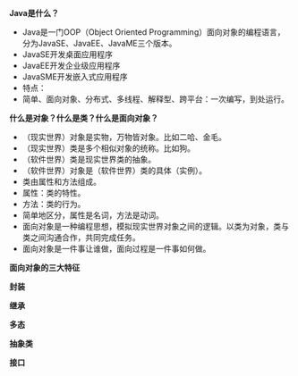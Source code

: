 **Java是什么？**
 - Java是一门OOP（Object Oriented Programming）面向对象的编程语言，分为JavaSE、JavaEE、JavaME三个版本。
 - JavaSE开发桌面应用程序
 - JavaEE开发企业级应用程序
 - JavaSME开发嵌入式应用程序
 - 特点：
 - 简单、面向对象、分布式、多线程、解释型、跨平台：一次编写，到处运行。
 
**什么是对象？什么是类？什么是面向对象？**
 - （现实世界）对象是实物，万物皆对象。比如二哈、金毛。
 - （现实世界）类是多个相似对象的统称。比如狗。
 - （软件世界）类是现实世界类的抽象。
 - （软件世界）对象是（软件世界）类的具体（实例）。
 - 类由属性和方法组成。
 - 属性：类的特性。
 - 方法：类的行为。
 - 简单地区分，属性是名词，方法是动词。
 - 面向对象是一种编程思想，模拟现实世界对象之间的逻辑。以类为对象，类与类之间沟通合作，共同完成任务。
 - 面向对象是一件事让谁做，面向过程是一件事如何做。
 
**面向对象的三大特征**

**封装**
 
**继承**

**多态**

**抽象类**

**接口**
